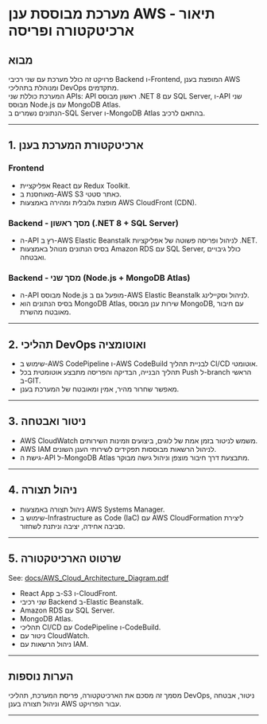 # מערכת מבוססת ענן AWS - תיאור ארכיטקטורה ופריסה

## מבוא
פרויקט זה כולל מערכת עם שני רכיבי Backend ו-Frontend, המופצת בענן AWS ומנוהלת בתהליכי DevOps מתקדמים.  
המערכת כוללת שני APIs: API ראשון מבוסס .NET 8 עם SQL Server, ו-API שני מבוסס Node.js עם MongoDB Atlas.  
הנתונים נשמרים ב-SQL Server ו-MongoDB Atlas בהתאם לרכיב.

---

## 1. ארכיטקטורת המערכת בענן

### Frontend
- אפליקציית React עם Redux Toolkit.
- מאוחסנת ב-AWS S3 כאתר סטטי.
- מופצת גלובלית ומהירה באמצעות AWS CloudFront (CDN).

### Backend - מסך ראשון (.NET 8 + SQL Server)
- ה-API רץ ב-AWS Elastic Beanstalk לניהול ופריסה פשוטה של אפליקציות .NET.
- בסיס הנתונים מנוהל באמצעות Amazon RDS עם SQL Server, כולל גיבויים ואבטחה.

### Backend - מסך שני (Node.js + MongoDB Atlas)
- ה-API מבוסס Node.js מופעל גם ב-AWS Elastic Beanstalk לניהול וסקיילינג.
- בסיס הנתונים הוא MongoDB Atlas, שירות ענן מבוסס MongoDB, עם חיבור מאובטח מהשרת.

---

## 2. תהליכי DevOps ואוטומציה
- שימוש ב-AWS CodePipeline ו-AWS CodeBuild לבניית תהליך CI/CD אוטומטי.
- תהליך הבנייה, הבדיקה והפריסה מתבצע אוטומטית בכל Push ל-branch הראשי ב-GIT.
- מאפשר שחרור מהיר, אמין ומאובטח של המערכת בענן.

---

## 3. ניטור ואבטחה
- AWS CloudWatch משמש לניטור בזמן אמת של לוגים, ביצועים וזמינות השירותים.
- AWS IAM לניהול הרשאות מבוססות תפקידים לשירותי הענן השונים.
- גישת ה-API ל-MongoDB Atlas מתבצעת דרך חיבור מוצפן וניהול גישה מבוקר.

---

## 4. ניהול תצורה
- ניהול תצורה באמצעות AWS Systems Manager.
- שימוש ב-Infrastructure as Code (IaC) עם AWS CloudFormation ליצירת סביבה אחידה, יציבה וניתנת לשחזור.

---

## 5. שרטוט הארכיטקטורה
See: [docs/AWS_Cloud_Architecture_Diagram.pdf](docs/AWS_Cloud_Architecture_Diagram.pdf)

- React App ב-S3 ו-CloudFront.
- שני רכיבי Backend ב-Elastic Beanstalk.
- Amazon RDS עם SQL Server.
- MongoDB Atlas.
- תהליכי CI/CD עם CodePipeline ו-CodeBuild.
- ניטור עם CloudWatch.
- ניהול הרשאות עם IAM.

---

## הערות נוספות
מסמך זה מסכם את הארכיטקטורה, פריסת המערכת, תהליכי DevOps, ניטור, אבטחה וניהול תצורה בענן AWS עבור הפרויקט.

---

